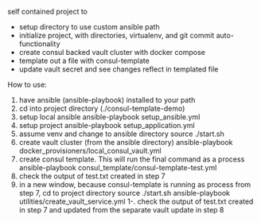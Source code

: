 self contained project to
- setup directory to use custom ansible path
- initialize project, with directories, virtualenv, and git commit auto-functionality
- create consul backed vault cluster with docker compose
- template out a file with consul-template
- update vault secret and see changes reflect in templated file


How to use:
1. have ansible (ansible-playbook) installed to your path
2. cd into project directory
  (./consul-template-demo)
3. setup local ansible
  ansible-playbook setup_ansible.yml
4. setup project
  ansible-playbook setup_application.yml
5. assume venv and change to ansible directory
  source ./start.sh
6. create vault cluster
  (from the ansible directory)
  ansible-playbook docker_provisioners/local_consul_vault.yml
7. create consul template. This will run the final command as a process
  ansible-playbook consul_template/consul-template-test.yml
8. check the output of test.txt created in step 7
9. in a new window, because consul-template is running as process from step 7,
  cd to project directory
  source ./start.sh
  ansible-playbook utilities/create_vault_service.yml
1-. check the output of test.txt created in step 7 and updated from the separate vault update in step 8
